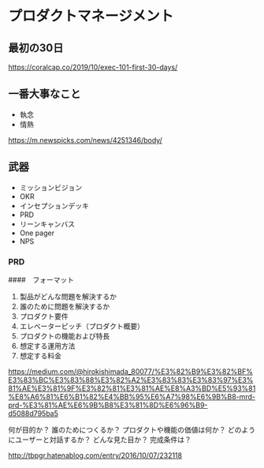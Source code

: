 # プロダクトマネージメント

## 最初の30日

https://coralcap.co/2019/10/exec-101-first-30-days/

## 一番大事なこと

- 執念
- 情熱

https://m.newspicks.com/news/4251346/body/

## 武器

- ミッションビジョン
- OKR
- インセプションデッキ
- PRD
- リーンキャンバス
- One pager
- NPS


### PRD

####　フォーマット

1. 製品がどんな問題を解決するか
2. 誰のために問題を解決するか
3. プロダクト要件
4. エレベーターピッチ（プロダクト概要）
5. プロダクトの機能および特長
6. 想定する運用方法
7. 想定する料金

https://medium.com/@hirokishimada_80077/%E3%82%B9%E3%82%BF%E3%83%BC%E3%83%88%E3%82%A2%E3%83%83%E3%83%97%E3%81%AE%E3%81%9F%E3%82%81%E3%81%AE%E8%A3%BD%E5%93%81%E8%A6%81%E6%B1%82%E4%BB%95%E6%A7%98%E6%9B%B8-mrd-prd-%E3%81%AE%E6%9B%B8%E3%81%8D%E6%96%B9-d5088d795ba5

何が目的か？
誰のためにつくるか？
プロダクトや機能の価値は何か？
どのようにユーザーと対話するか？
どんな見た目か？
完成条件は？

http://tbpgr.hatenablog.com/entry/2016/10/07/232118
